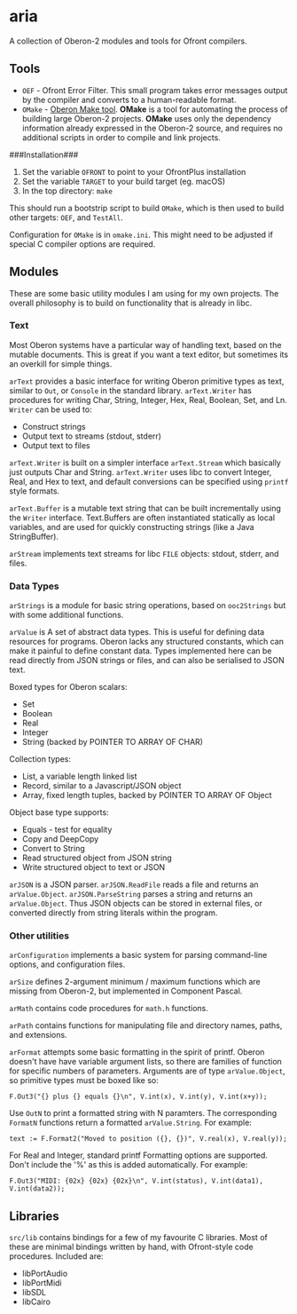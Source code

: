 # aria

A collection of Oberon-2 modules and tools for Ofront compilers.

## Tools

* `OEF` - Ofront Error Filter. This small program takes error messages output by the compiler and converts to a human-readable format.
* `OMake` - [Oberon Make tool](doc/omake.md). **OMake** is a tool for automating the process of building large Oberon-2 projects. **OMake** uses only the dependency information already expressed in the Oberon-2 source, and requires no additional scripts in order to compile and link projects.

###Installation###

1. Set the variable `OFRONT` to point to your OfrontPlus installation
2. Set the variable `TARGET` to your build target (eg. macOS)
3. In the top directory: `make`

This should run a bootstrip script to build `OMake`, which is then used to build other targets: `OEF`, and `TestAll`. 

Configuration for `OMake` is in `omake.ini`. This might need to be adjusted if special C compiler options are required.

## Modules

These are some basic utility modules I am using for my own projects. The overall philosophy is to build on functionality that is already in libc.

### Text

Most Oberon systems have a particular way of handling text, based on the mutable documents. This is great if you want a text editor, but sometimes its an overkill for simple things.

`arText` provides a basic interface for writing Oberon primitive types as text, similar to `Out`, or `Console` in the standard library. `arText.Writer` has procedures for writing Char, String, Integer, Hex, Real, Boolean, Set, and Ln. `Writer` can be used to:

- Construct strings
- Output text to streams (stdout, stderr)
- Output text to files

`arText.Writer` is built on a simpler interface `arText.Stream` which basically just outputs Char and String. `arText.Writer` uses libc to convert Integer, Real, and Hex to text, and default conversions can be specified using `printf` style formats.

`arText.Buffer` is a mutable text string that can be built incrementally using the `Writer` interface. Text.Buffers are often instantiated statically as local variables, and are used for quickly constructing strings (like a Java StringBuffer).

`arStream` implements text streams for libc `FILE` objects: stdout, stderr, and files.

### Data Types

`arStrings` is a module for basic string operations, based on `ooc2Strings` but with some additional functions.

`arValue` is A set of abstract data types. This is useful for defining data resources for programs. Oberon lacks any structured constants, which can make it painful to define constant data. Types implemented here can be read directly from JSON strings or files, and can also be serialised to JSON text.

Boxed types for Oberon scalars:

* Set
* Boolean
* Real
* Integer
* String (backed by POINTER TO ARRAY OF CHAR)

Collection types:

* List, a variable length linked list
* Record, similar to a Javascript/JSON object
* Array, fixed length tuples, backed by POINTER TO ARRAY OF Object

Object base type supports:

* Equals - test for equality
* Copy and DeepCopy
* Convert to String
* Read structured object from JSON string
* Write structured object to text or JSON

`arJSON` is a JSON parser. `arJSON.ReadFile` reads a file and returns an `arValue.Object`. `arJSON.ParseString` parses a string and returns an `arValue.Object`. Thus JSON objects can be stored in external files, or converted directly from string literals within the program.

### Other utilities

`arConfiguration` implements a basic system for parsing command-line options, and configuration files.

`arSize` defines 2-argument minimum / maximum functions which are missing from Oberon-2, but implemented in Component Pascal.

`arMath` contains code procedures for `math.h` functions.

`arPath` contains functions for manipulating file and directory names, paths, and extensions.

`arFormat` attempts some basic formatting in the spirit of printf. Oberon doesn't have have variable argument lists, so there are families of function for specific numbers of parameters. Arguments are of type `arValue.Object`, so primitive types must be boxed like so:

    F.Out3("{} plus {} equals {}\n", V.int(x), V.int(y), V.int(x+y));

Use `OutN` to print a formatted string with N paramters. The corresponding `FormatN` functions return a formatted `arValue.String`. For example:

    text := F.Format2("Moved to position ({}, {})", V.real(x), V.real(y));

For Real and Integer, standard printf Formatting options are supported. Don't include the '%' as this is added automatically. For example:

    F.Out3("MIDI: {02x} {02x} {02x}\n", V.int(status), V.int(data1), V.int(data2));


## Libraries

`src/lib` contains bindings for a few of my favourite C libraries. Most of these are minimal bindings written by hand, with Ofront-style code procedures. Included are:

* libPortAudio
* libPortMidi
* libSDL
* libCairo

